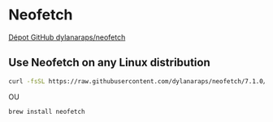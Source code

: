 # Neofetch

[Dépot GitHub dylanaraps/neofetch](https://github.com/dylanaraps/neofetch)

## Use Neofetch on any Linux distribution

```bash
curl -fsSL https://raw.githubusercontent.com/dylanaraps/neofetch/7.1.0/neofetch | bash
```

OU

```bash
brew install neofetch
```
